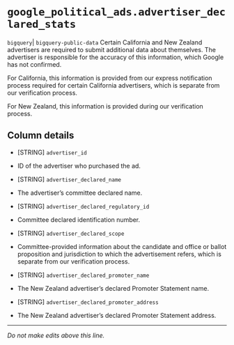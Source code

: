 # `google_political_ads.advertiser_declared_stats`
`bigquery`| `bigquery-public-data`
Certain California and New Zealand advertisers are required to submit additional data about themselves. The advertiser is responsible for the accuracy of this information, which Google has not confirmed.

For California, this information is provided from our express notification process required for certain California advertisers, which is separate from our verification process.

For New Zealand, this information is provided during our verification process.

## Column details
* [STRING]    `advertiser_id`
 - ID of the advertiser who purchased the ad.
* [STRING]    `advertiser_declared_name`
 - The advertiser’s committee declared name.
* [STRING]    `advertiser_declared_regulatory_id`
 - Committee declared identification number.
* [STRING]    `advertiser_declared_scope`
 - Committee-provided information about the candidate and office or ballot proposition and jurisdiction to which the advertisement refers, which is separate from our verification process.
* [STRING]    `advertiser_declared_promoter_name`
 - The New Zealand advertiser’s declared Promoter Statement name.
* [STRING]    `advertiser_declared_promoter_address`
 - The New Zealand advertiser’s declared Promoter Statement address.

-------------------------------------------------------------------------------
*Do not make edits above this line.*
